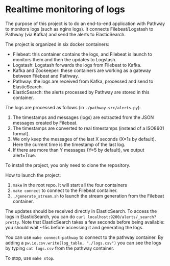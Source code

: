 # Realtime monitoring of logs

The purpose of this project is to do an end-to-end application with Pathway to monitors logs (such as nginx logs).
It connects Filebeat/Logstash to Pathway (via Kafka) and send the alerts to ElasticSearch.

The project is organized in six docker containers:
 - Filebeat: this container contains the logs, and Filebeat is launch to monitors them and then the updates to Logstash.
 - Logstash: Logstash forwards the logs from Filebeat to Kafka.
 - Kafka and Zookeeper: these containers are working as a gateway between Filebeat and Pathway.
 - Pathway: the logs are received from Kafka, processed and send to ElasticSearch.
 - ElasticSearch: the alerts processed by Pathway are stored in this container.
 
The logs are processed as follows (in `./pathway-src/alerts.py`):
 1. The timestamps and messages (logs) are extracted from the JSON messages created by Filebeat.
 2. The timestamps are converted to real timestamps (instead of a ISO8601 format).
 3. We only keep the messages of the last X seconds (X=1s by default). Here the current time is the timestamp of the last log.
 4. If there are more than Y messages (Y=5 by default), we output alert=True.

To install the project, you only need to clone the repository.

How to launch the project:
 1. `make` in the root repo. It will start all the four containers
 2. `make connect` to connect to the Filebeat container.
 3. `./generate_stream.sh` to launch the stream generation from the Filebeat container.

The updates should be received directly in ElasticSearch.
To access the logs in ElasticSearch, you can do `curl localhost:9200/alerts/_search?pretty`.
Note that ElasticSearch takes a few seconds before being available: you should wait ~15s before accessing it and generating the logs.

You can use `make connect-pathway` to connect to the pathway container.
By adding a `pw.io.csv.write(log_table, "./logs.csv")` you can see the logs by typing `cat logs.csv` from the pathway container.

To stop, use `make stop`.